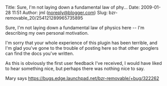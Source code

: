Title: Sure, I'm not laying down a fundamental law of phy...
Date: 2009-01-28 11:51
Author: jml (noreply@blogger.com)
Slug: bzr-removable_20/254121289965735895

Sure, I'm not laying down a fundamental law of physics here -- I'm
describing my own personal motivation.  
  
I'm sorry that your whole experience of this plugin has been terrible,
and I'm glad you've gone to the trouble of posting here so that other
googlers can find the docs you've written.  
  
As this is obviously the first user feedback I've received, I would have
liked to hear something nice, but perhaps there was nothing nice to
say.  
  
Mary says https://bugs.edge.launchpad.net/bzr-removable/+bug/322262

